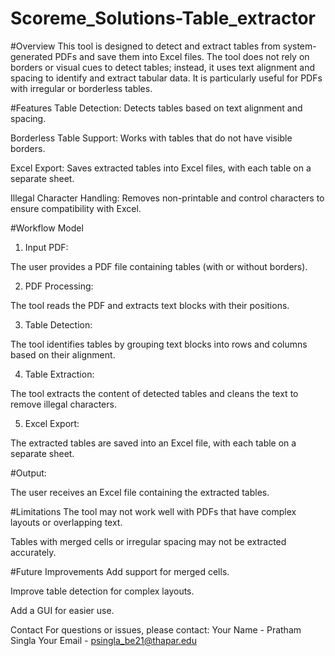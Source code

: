 # Scoreme_Solutions-Table_extractor

#Overview
This tool is designed to detect and extract tables from system-generated PDFs and save them into Excel files. The tool does not rely on borders or visual cues to detect tables; instead, it uses text alignment and spacing to identify and extract tabular data. It is particularly useful for PDFs with irregular or borderless tables.

#Features
Table Detection: Detects tables based on text alignment and spacing.

Borderless Table Support: Works with tables that do not have visible borders.

Excel Export: Saves extracted tables into Excel files, with each table on a separate sheet.

Illegal Character Handling: Removes non-printable and control characters to ensure compatibility with Excel.



#Workflow Model
1. Input PDF:

The user provides a PDF file containing tables (with or without borders).

2. PDF Processing:

The tool reads the PDF and extracts text blocks with their positions.

3. Table Detection:

The tool identifies tables by grouping text blocks into rows and columns based on their alignment.

4. Table Extraction:

The tool extracts the content of detected tables and cleans the text to remove illegal characters.

5. Excel Export:

The extracted tables are saved into an Excel file, with each table on a separate sheet.

#Output:

The user receives an Excel file containing the extracted tables.



#Limitations
The tool may not work well with PDFs that have complex layouts or overlapping text.

Tables with merged cells or irregular spacing may not be extracted accurately.

#Future Improvements
Add support for merged cells.

Improve table detection for complex layouts.

Add a GUI for easier use.

Contact
For questions or issues, please contact:
Your Name - Pratham Singla
Your Email - psingla_be21@thapar.edu
